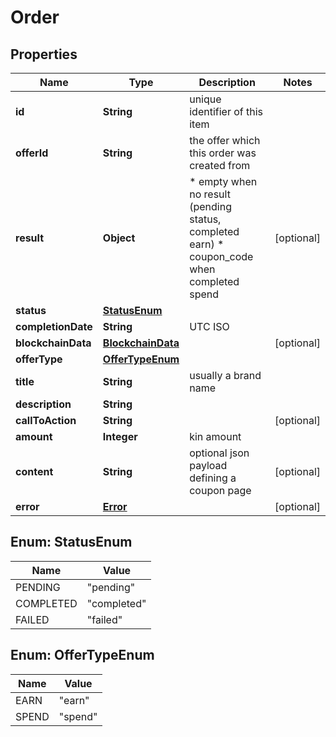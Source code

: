 
# Order

## Properties
Name | Type | Description | Notes
------------ | ------------- | ------------- | -------------
**id** | **String** | unique identifier of this item | 
**offerId** | **String** | the offer which this order was created from | 
**result** | **Object** | * empty when no result (pending status, completed earn) * coupon_code when completed spend  |  [optional]
**status** | [**StatusEnum**](#StatusEnum) |  | 
**completionDate** | **String** | UTC ISO | 
**blockchainData** | [**BlockchainData**](BlockchainData.md) |  |  [optional]
**offerType** | [**OfferTypeEnum**](#OfferTypeEnum) |  | 
**title** | **String** | usually a brand name | 
**description** | **String** |  | 
**callToAction** | **String** |  |  [optional]
**amount** | **Integer** | kin amount | 
**content** | **String** | optional json payload defining a coupon page |  [optional]
**error** | [**Error**](Error.md) |  |  [optional]



<a name="StatusEnum"></a>
## Enum: StatusEnum
Name | Value
---- | -----
PENDING | &quot;pending&quot;
COMPLETED | &quot;completed&quot;
FAILED | &quot;failed&quot;


<a name="OfferTypeEnum"></a>
## Enum: OfferTypeEnum
Name | Value
---- | -----
EARN | &quot;earn&quot;
SPEND | &quot;spend&quot;



